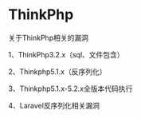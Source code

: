 # ThinkPhp

关于ThinkPhp相关的漏洞

1、ThinkPhp3.2.x（sql、文件包含）

2、Thinkphp5.1.x（反序列化）

3、Thinkphp5.1.x-5.2.x全版本代码执行

4、Laravel反序列化相关漏洞
